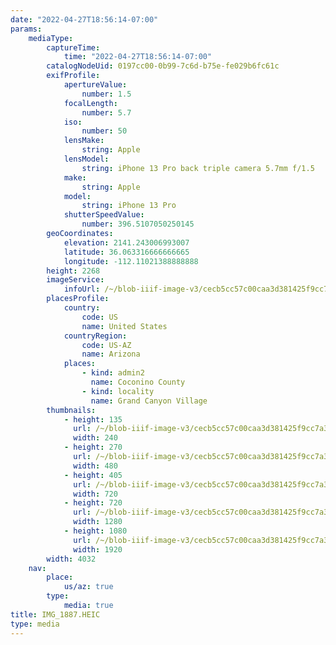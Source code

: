```yaml
---
date: "2022-04-27T18:56:14-07:00"
params:
    mediaType:
        captureTime:
            time: "2022-04-27T18:56:14-07:00"
        catalogNodeUid: 0197cc00-0b99-7c6d-b75e-fe029b6fc61c
        exifProfile:
            apertureValue:
                number: 1.5
            focalLength:
                number: 5.7
            iso:
                number: 50
            lensMake:
                string: Apple
            lensModel:
                string: iPhone 13 Pro back triple camera 5.7mm f/1.5
            make:
                string: Apple
            model:
                string: iPhone 13 Pro
            shutterSpeedValue:
                number: 396.5107050250145
        geoCoordinates:
            elevation: 2141.243006993007
            latitude: 36.063316666666665
            longitude: -112.11021388888888
        height: 2268
        imageService:
            infoUrl: /~/blob-iiif-image-v3/cecb5cc57c00caa3d381425f9cc7a390f6995677c12ec2f7aaf5dc8919fda519/info.json
        placesProfile:
            country:
                code: US
                name: United States
            countryRegion:
                code: US-AZ
                name: Arizona
            places:
                - kind: admin2
                  name: Coconino County
                - kind: locality
                  name: Grand Canyon Village
        thumbnails:
            - height: 135
              url: /~/blob-iiif-image-v3/cecb5cc57c00caa3d381425f9cc7a390f6995677c12ec2f7aaf5dc8919fda519/full/240%2C135/0/default.jpg
              width: 240
            - height: 270
              url: /~/blob-iiif-image-v3/cecb5cc57c00caa3d381425f9cc7a390f6995677c12ec2f7aaf5dc8919fda519/full/480%2C270/0/default.jpg
              width: 480
            - height: 405
              url: /~/blob-iiif-image-v3/cecb5cc57c00caa3d381425f9cc7a390f6995677c12ec2f7aaf5dc8919fda519/full/720%2C405/0/default.jpg
              width: 720
            - height: 720
              url: /~/blob-iiif-image-v3/cecb5cc57c00caa3d381425f9cc7a390f6995677c12ec2f7aaf5dc8919fda519/full/1280%2C720/0/default.jpg
              width: 1280
            - height: 1080
              url: /~/blob-iiif-image-v3/cecb5cc57c00caa3d381425f9cc7a390f6995677c12ec2f7aaf5dc8919fda519/full/1920%2C1080/0/default.jpg
              width: 1920
        width: 4032
    nav:
        place:
            us/az: true
        type:
            media: true
title: IMG_1887.HEIC
type: media
---
```

